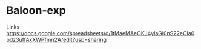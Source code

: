 # Baloon-exp

Links
https://docs.google.com/spreadsheets/d/1tMaeMAeOKJ4ylaGl0nS22eCIa0pdz3uffAxXWPfmn2A/edit?usp=sharing
